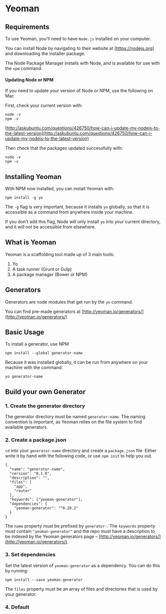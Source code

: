 # Yeoman

## Requirements

To use Yeoman, you'll need to have `Node.js` installed on your computer.

You can install Node by navigating to their website at [https://nodejs.org] and downloading the installer package.

The Node Package Manager installs with Node, and is available for use with the `npm` command.


#### Updating Node or NPM

If you need to update your version of Node or NPM, use the following on Mac

First, check your current version with:

	node -v
	npm -v

[http://askubuntu.com/questions/426750/how-can-i-update-my-nodejs-to-the-latest-version](http://askubuntu.com/questions/426750/how-can-i-update-my-nodejs-to-the-latest-version)

Then check that the packages updated successfully with:

	node -v
	npm -v


## Installing Yeoman

With NPM now installed, you can install Yeoman with:

	npm install -g yo
	
The `-g` flag is very important, because it installs `yo` globally, so that it is accessible as a command from anywhere inside your machine. 

If you don't add this flag, Node will only install `yo` into your current directory, and it will not be accessible from elsewhere.

## What is Yeoman

Yeoman is a scaffolding tool made up of 3 main tools:

1. Yo
2. A task runner (Grunt or Gulp)
3. A package manager (Bower or NPM)
	
## Generators

Generators are node modules that get run by the `yo` command.

You can find pre-made generators at [http://yeoman.io/generators/](http://yeoman.io/generators/) 

## Basic Usage

To install a generator, use NPM
	
	npm install --global generator-name

Because it was installed globally, it can be run from anywhere on your machine with the command:

	yo generator-name

## Build your own Generator

### 1. Create the generator directory

The generator directory must be named `generator-name`. The naming convention is important, as Yeoman relies on the file system to find available generators.

### 2. Create a package.json

`cd` into your `generator-name` directory and create a `package.json` file. Either write it by hand with the following code, or use `npm init` to help you out.

	{
	  "name": "generator-name",
	  "version": "0.1.0",
	  "description": "",
	  "files": [
	    "app",
	    "router"
	  ],
	  "keywords": ["yeoman-generator"],
	  "dependencies": {
	    "yeoman-generator": "^0.20.2"
	  }
	}	

The `name` property must be prefixed by `generator-`. The `keywords` property must contain `"yeoman-generator"` and the repo must have a description to be indexed by the Yeoman generators page – [http://yeoman.io/generators/](http://yeoman.io/generators/).

### 3. Set dependencies

Set the latest version of `yeoman-generator` as a dependency. You can do this by running: 

	npm install --save yeoman-generator

The `files` property must be an array of files and directories that is used by your generator.

### 4. Default 

	

